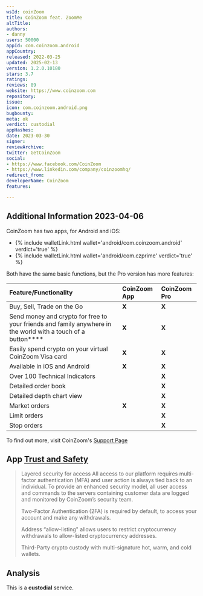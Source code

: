 ```yaml
---
wsId: coinZoom
title: CoinZoom feat. ZoomMe
altTitle: 
authors:
- danny
users: 50000
appId: com.coinzoom.android
appCountry: 
released: 2022-03-25
updated: 2025-02-13
version: 1.2.0.10180
stars: 3.7
ratings: 
reviews: 89
website: https://www.coinzoom.com
repository: 
issue: 
icon: com.coinzoom.android.png
bugbounty: 
meta: ok
verdict: custodial
appHashes: 
date: 2023-03-30
signer: 
reviewArchive: 
twitter: GetCoinZoom
social:
- https://www.facebook.com/CoinZoom
- https://www.linkedin.com/company/coinzoomhq/
redirect_from: 
developerName: CoinZoom
features: 

---
```


## Additional Information 2023-04-06

CoinZoom has two apps, for Android and iOS:

- {% include walletLink.html wallet='android/com.coinzoom.android' verdict='true' %}
- {% include walletLink.html wallet='android/com.czprime' verdict='true' %}

Both have the same basic functions, but the Pro version has more features: 

|**Feature/Functionality**|**CoinZoom App**|**CoinZoom Pro**|
|:----|:----|:----|
|Buy, Sell, Trade on the Go|**X**|**X**|
|Send money and crypto for free to your friends and family anywhere in the world with a touch of a button****|**X**|**X**|
|Easily spend crypto on your virtual CoinZoom Visa card|**X**|**X**|
|Available in iOS and Android|**X**|**X**|
|Over 100 Technical Indicators| |**X**|
|Detailed order book| |**X**|
|Detailed depth chart view| |**X**|
|Market orders|**X**|**X**|
|Limit orders| |**X**|
|Stop orders| |**X**|

To find out more, visit CoinZoom's [Support Page](https://support.coinzoom.com/support/solutions/articles/43000664330-coinzoom-app-compared-with-coinzoom-pro)

## App [Trust and Safety](https://www.coinzoom.com/trust-and-safety/) 

> Layered security for access
> All access to our platform requires multi-factor authentication (MFA) and user action is always tied back to an individual. To provide an enhanced security model, all user access and commands to the servers containing customer data are logged and monitored by CoinZoom’s security team.
> 
> Two-Factor Authentication (2FA) is required by default, to access your account and make any withdrawals.
>
> Address “allow-listing" allows users to restrict cryptocurrency withdrawals to allow-listed cryptocurrency addresses.
>
> Third-Party crypto custody with multi-signature hot, warm, and cold wallets. 

## Analysis 

This is a **custodial** service. 
